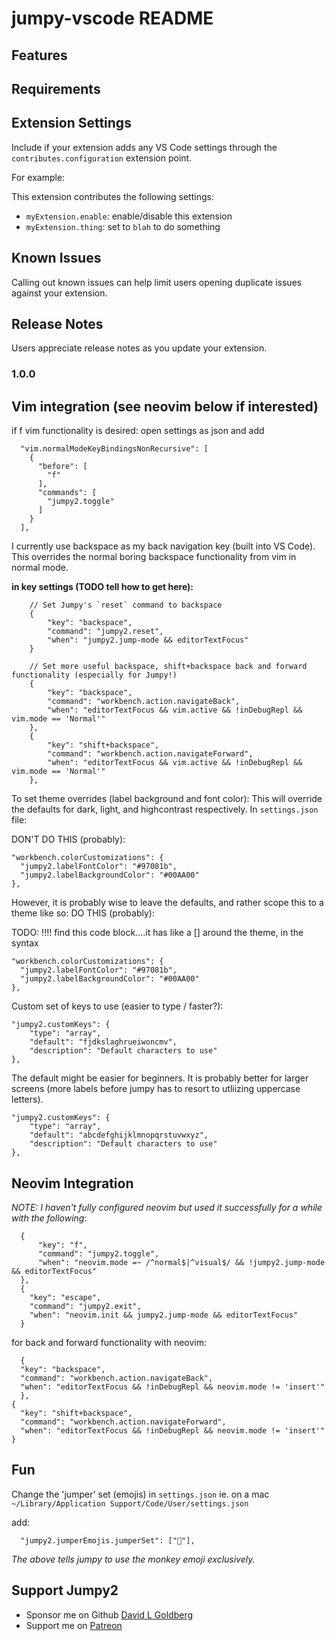 # jumpy-vscode README

## Features

## Requirements

## Extension Settings

Include if your extension adds any VS Code settings through the `contributes.configuration` extension point.

For example:

This extension contributes the following settings:

-   `myExtension.enable`: enable/disable this extension
-   `myExtension.thing`: set to `blah` to do something

## Known Issues

Calling out known issues can help limit users opening duplicate issues against your extension.

## Release Notes

Users appreciate release notes as you update your extension.

### 1.0.0

## Vim integration (see neovim below if interested)

if <key>f</key> vim functionality is desired:
open settings as json and add

```
  "vim.normalModeKeyBindingsNonRecursive": [
    {
      "before": [
        "f"
      ],
      "commands": [
        "jumpy2.toggle"
      ]
    }
  ],
```

I currently use <key>backspace</key> as my back navigation key (built into VS Code).
This overrides the normal boring backspace functionality from vim in normal mode.

**in key settings (TODO tell how to get here):**

```
    // Set Jumpy's `reset` command to backspace
    {
        "key": "backspace",
        "command": "jumpy2.reset",
        "when": "jumpy2.jump-mode && editorTextFocus"
    }

    // Set more useful backspace, shift+backspace back and forward functionality (especially for Jumpy!)
    {
        "key": "backspace",
        "command": "workbench.action.navigateBack",
        "when": "editorTextFocus && vim.active && !inDebugRepl && vim.mode == 'Normal'"
    },
    {
        "key": "shift+backspace",
        "command": "workbench.action.navigateForward",
        "when": "editorTextFocus && vim.active && !inDebugRepl && vim.mode == 'Normal'"
    },
```

To set theme overrides (label background and font color):
This will override the defaults for dark, light, and highcontrast respectively.
In `settings.json` file:

DON'T DO THIS (probably):

```
"workbench.colorCustomizations": {
  "jumpy2.labelFontColor": "#97081b",
  "jumpy2.labelBackgroundColor": "#00AA00"
},
```

However, it is probably wise to leave the defaults, and rather scope this to a theme like so:
DO THIS (probably):

TODO: !!!! find this code block....it has like a [] around the theme, in the syntax

```
"workbench.colorCustomizations": {
  "jumpy2.labelFontColor": "#97081b",
  "jumpy2.labelBackgroundColor": "#00AA00"
},
```

Custom set of keys to use (easier to type / faster?):

```
"jumpy2.customKeys": {
    "type": "array",
    "default": "fjdkslaghrueiwoncmv",
    "description": "Default characters to use"
},
```

The default might be easier for beginners. It is probably better for larger screens (more labels before jumpy has to resort to utliizing uppercase letters).

```
"jumpy2.customKeys": {
    "type": "array",
    "default": "abcdefghijklmnopqrstuvwxyz",
    "description": "Default characters to use"
},
```

## Neovim Integration

_NOTE: I haven't fully configured neovim but used it successfully for a while with the following_:

```
  {
      "key": "f",
      "command": "jumpy2.toggle",
      "when": "neovim.mode =~ /^normal$|^visual$/ && !jumpy2.jump-mode && editorTextFocus"
  },
  {
    "key": "escape",
    "command": "jumpy2.exit",
    "when": "neovim.init && jumpy2.jump-mode && editorTextFocus"
  }
```

for back and forward functionality with neovim:

```
  {
  "key": "backspace",
  "command": "workbench.action.navigateBack",
  "when": "editorTextFocus && !inDebugRepl && neovim.mode != 'insert'"
  },
{
  "key": "shift+backspace",
  "command": "workbench.action.navigateForward",
  "when": "editorTextFocus && !inDebugRepl && neovim.mode != 'insert'"
}
```

## Fun

Change the 'jumper' set (emojis)
in `settings.json` ie. on a mac `~/Library/Application Support/Code/User/settings.json`

add:

```
  "jumpy2.jumperEmojis.jumperSet": ["🐒"],
```

_The above tells jumpy to use the monkey emoji exclusively._

## Support Jumpy2

-   Sponsor me on Github [David L Goldberg](https://github.com/sponsors/DavidLGoldberg)
-   Support me on [Patreon](https://www.patreon.com/davidlgoldberg)
